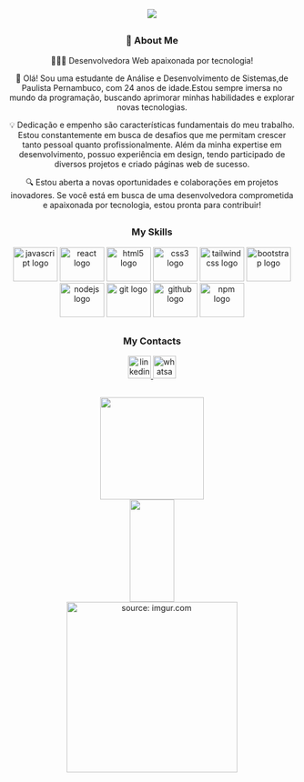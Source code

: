 <p align="center">
  <a href="https://github.com/Danielebds"><img src="https://readme-typing-svg.herokuapp.com/?lines=Front+End+Developer&font=Fira%20Code&center=true&width=440&height=45&color=%23F729AEFF&size=35"></a>
</p>

##

<div align="center">
  <h3>🌟 About Me</h3>
  <p>🚀👩‍💻 Desenvolvedora Web apaixonada por tecnologia!</p>
  <p>🌟 Olá! Sou uma estudante de Análise e Desenvolvimento de Sistemas,de Paulista Pernambuco, com 24 anos de idade.Estou sempre imersa no mundo da programação, buscando aprimorar minhas habilidades e explorar novas tecnologias.</p>
  <p>💡 Dedicação e empenho são características fundamentais do meu trabalho. Estou constantemente em busca de desafios que me permitam crescer tanto pessoal quanto profissionalmente. Além da minha expertise em desenvolvimento, possuo experiência em design, tendo participado de diversos projetos e criado páginas web de sucesso.</p>
  <p>🔍 Estou aberta a novas oportunidades e colaborações em projetos inovadores. Se você está em busca de uma desenvolvedora comprometida e apaixonada por tecnologia, estou pronta para contribuir!</p>
</div>

##

<div align="center">
<h3> My Skills</h3>

<div align="center">
  <img src="https://cdn.jsdelivr.net/gh/devicons/devicon/icons/javascript/javascript-original.svg" height="60" width="78" alt="javascript logo"  />
  <img src="https://cdn.jsdelivr.net/gh/devicons/devicon/icons/react/react-original.svg" height="60" width="78" alt="react logo"  />
  <img src="https://cdn.jsdelivr.net/gh/devicons/devicon/icons/html5/html5-original.svg" height="60" width="78" alt="html5 logo"  />
  <img src="https://cdn.jsdelivr.net/gh/devicons/devicon/icons/css3/css3-original.svg" height="60" width="78" alt="css3 logo"  />
  <img src="https://cdn.jsdelivr.net/gh/devicons/devicon/icons/tailwindcss/tailwindcss-original.svg" height="60" width="78" alt="tailwindcss logo"  />
  <img src="https://cdn.jsdelivr.net/gh/devicons/devicon/icons/bootstrap/bootstrap-original.svg" height="60" width="78" alt="bootstrap logo"  />
  <img src="https://cdn.jsdelivr.net/gh/devicons/devicon/icons/nodejs/nodejs-original.svg" height="60" width="78" alt="nodejs logo"  />
  <img src="https://cdn.jsdelivr.net/gh/devicons/devicon/icons/git/git-original.svg" height="60" width="78" alt="git logo"  />
  <img src="https://img.icons8.com/ios-filled/50/ffffff/github.png" height="60" width="78" alt="github logo" />

  <img src="https://cdn.jsdelivr.net/gh/devicons/devicon/icons/npm/npm-original-wordmark.svg" height="60" width="78" alt="npm logo"  />
</div>

##

<div align="center">  
<h3> My Contacts </h3>

<div align="center">
  <a href="https://www.linkedin.com/in/danielebds/" target="_blank">
    <img src="https://img.shields.io/static/v1?message=LinkedIn&logo=linkedin&label=&color=0077B5&logoColor=white&labelColor=&style=for-the-badge" height="40" alt="linkedin logo"  />
  </a>
   <a href="https://wa.me/5581991553247" target="_blank">
    <img src="https://img.shields.io/static/v1?message=Whatsapp&logo=whatsapp&label=&color=25D366&logoColor=white&labelColor=&style=for-the-badge" height="40" alt="whatsapp logo"  />
  </a>
</div>

##


<div align="center">
    <img height="180em" width="60%" src="https://github-readme-stats.vercel.app/api?username=Danielebds&theme=great-gatsby&show_icons=true">
    <a href="https://github.com/Danielebds">
    <img height="180em" width="39.5%" src="https://github-readme-stats.vercel.app/api/top-langs/?username=Danielebds&layout=compact&theme=great-gatsby&langs_count=16">
    </a>
    <picture>
        <source srcset="https://github-readme-stats.vercel.app/api?username=Danielebds&show_icons=true&theme=dark" media="(prefers-color-scheme: dark)"/>
    </picture>
</div>

<div align="center">
   <img src="https://i.imgur.com/A6uiN0R.gif" title="source: imgur.com" height="300px">
</div>
